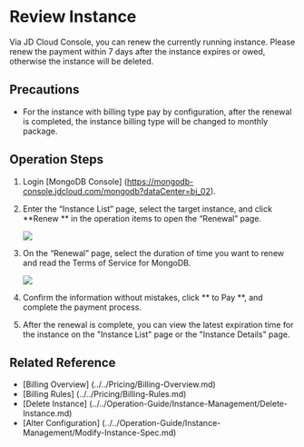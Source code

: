# Review Instance

Via JD Cloud Console, you can renew the currently running instance. Please renew the payment within 7 days after the instance expires or owed, otherwise the instance will be deleted.

## Precautions

- For the instance with billing type pay by configuration, after the renewal is completed, the instance billing type will be changed to monthly package.

## Operation Steps

1. Login [MongoDB Console] (https://mongodb-console.jdcloud.com/mongodb?dataCenter=bj_02).
1. Enter the “Instance List” page, select the target instance, and click **Renew ** in the operation items to open the “Renewal” page.

   ![](https://github.com/jdcloudcom/cn/blob/master/image/mongodb/mongo-037.png)

1. On the “Renewal” page, select the duration of time you want to renew and read the Terms of Service for MongoDB.

   ![](https://github.com/jdcloudcom/cn/blob/master/image/mongodb/mongo-038.png)

1. Confirm the information without mistakes, click ** to Pay **, and complete the payment process.

1. After the renewal is complete, you can view the latest expiration time for the instance on the "Instance List" page or the "Instance Details" page.

## Related Reference
* [Billing Overview] (../../Pricing/Billing-Overview.md)
* [Billing Rules] (../../Pricing/Billing-Rules.md)
* [Delete Instance] (../../Operation-Guide/Instance-Management/Delete-Instance.md)
* [Alter Configuration] (../../Operation-Guide/Instance-Management/Modify-Instance-Spec.md)
